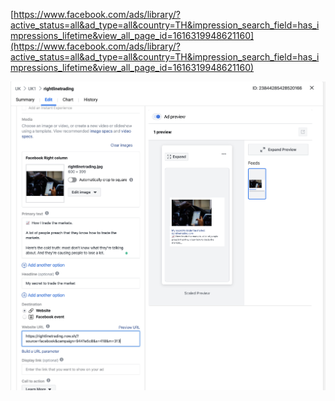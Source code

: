 [https://www.facebook.com/ads/library/?active_status=all&ad_type=all&country=TH&impression_search_field=has_impressions_lifetime&view_all_page_id=1616319948621160](https://www.facebook.com/ads/library/?active_status=all&ad_type=all&country=TH&impression_search_field=has_impressions_lifetime&view_all_page_id=1616319948621160)

![Screen Shot 2020-02-16 at 10.21.33 PM.png](https://raw.githubusercontent.com/blackhatflow/storage/master/2020/02/17-01-13-25-Screen%20Shot%202020-02-16%20at%2010.21.33%20PM.png)
